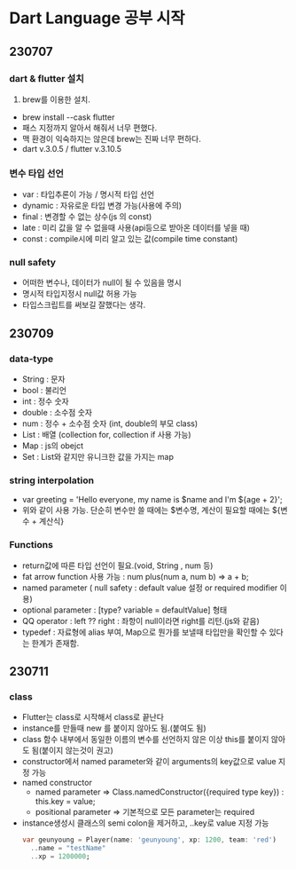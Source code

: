# Dart Language 공부 시작

## 230707

### dart & flutter 설치

1. brew를 이용한 설치.

- brew install --cask flutter
- 패스 지정까지 알아서 해줘서 너무 편했다.
- 맥 환경이 익숙하지는 않은데 brew는 진짜 너무 편하다.
- dart v.3.0.5 / flutter v.3.10.5

### 변수 타입 선언

- var : 타입추론이 가능 / 명시적 타입 선언
- dynamic : 자유로운 타입 변경 가능(사용에 주의)
- final : 변경할 수 없는 상수(js 의 const)
- late : 미리 값을 알 수 없을때 사용(api등으로 받아온 데이터를 넣을 때)
- const : compile시에 미리 알고 있는 값(compile time constant)

### null safety

- 어떠한 변수나, 데이터가 null이 될 수 있음을 명시
- 명시적 타입지정시 null값 허용 가능
- 타입스크립트를 써보길 잘했다는 생각.

## 230709

### data-type

- String : 문자
- bool : 불리언
- int : 정수 숫자
- double : 소수점 숫자
- num : 정수 + 소수점 숫자 (int, double의 부모 class)
- List : 배열 (collection for, collection if 사용 가능)
- Map : js의 obejct
- Set : List와 같지만 유니크한 값을 가지는 map

### string interpolation

- var greeting = 'Hello everyone, my name is $name and I\'m ${age + 2}';
- 위와 같이 사용 가능. 단순히 변수만 쓸 때에는 $변수명, 계산이 필요할 때에는 ${변수 + 계산식}

### Functions

- return값에 따른 타입 선언이 필요.(void, String , num 등)
- fat arrow function 사용 가능 : num plus(num a, num b) => a + b;
- named parameter ( null safety : default value 설정 or required modifier 이용)
- optional parameter : [type? variable = defaultValue] 형태
- QQ operator : left ?? right : 좌항이 null이라면 right를 리턴.(js와 같음)
- typedef : 자료형에 alias 부여, Map으로 뭔가를 보낼때 타입만을 확인할 수 있다는 한계가 존재함.

## 230711

### class

- Flutter는 class로 시작해서 class로 끝난다
- instance를 만들때 new 를 붙이지 않아도 됨.(붙여도 됨)
- class 함수 내부에서 동일한 이름의 변수를 선언하지 않은 이상 this를 붙이지 않아도 됨(붙이지 않는것이 권고)
- constructor에서 named parameter와 같이 arguments의 key값으로 value 지정 가능
- named constructor
  - named parameter => Class.namedConstructor({required type key}) : this.key = value;
  - positional parameter => 기본적으로 모든 parameter는 required
- instance생성시 클래스의 semi colon을 제거하고, ..key로 value 지정 가능
  ```dart
  var geunyoung = Player(name: 'geunyoung', xp: 1200, team: 'red')
    ..name = "testName"
    ..xp = 1200000;
  ```
